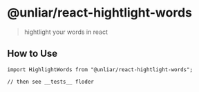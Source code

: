 # @unliar/react-hightlight-words

> hightlight your words in react

## How to Use

```
import HighlightWords from "@unliar/react-hightlight-words";

// then see __tests__ floder
```
